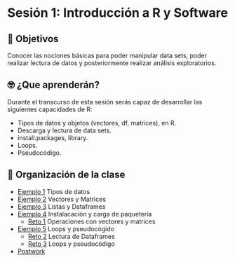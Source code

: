 # Sesión 1: Introducción a R y Software

## :dart: Objetivos

Conocer las nociones básicas para poder manipular data sets, poder realizar lectura de datos y posteriormente realizar análisis exploratorios.

## 🤓 ¿Que aprenderán? 

Durante el transcurso de esta sesión serás capaz de desarrollar las siguientes capacidades de R:

- Tipos de datos y objetos (vectores, df, matrices), en R.
- Descarga y lectura de data sets.
- install.packages, library.
- Loops.
- Pseudocódigo.


## 📂 Organización de la clase

- [Ejemplo 1](https://github.com/beduExpert/Programacion-R-Santander-2021/tree/master/Sesion-01/Ejemplo-01) Tipos de datos
- [Ejemplo 2](https://github.com/beduExpert/Programacion-R-Santander-2021/tree/master/Sesion-01/Ejemplo-02) Vectores y Matrices
- [Ejemplo 3](https://github.com/beduExpert/Programacion-R-Santander-2021/tree/master/Sesion-01/Ejemplo-03) Listas y Dataframes
- [Ejemplo 4](https://github.com/beduExpert/Programacion-R-Santander-2021/tree/master/Sesion-01/Ejemplo-04) Instalacación y carga de paquetería
    - [Reto 1](https://github.com/beduExpert/Programacion-R-Santander-2021/tree/master/Sesion-01/Reto-01) Operaciones con vectores y matrices
- [Ejemplo 5](https://github.com/beduExpert/Programacion-R-Santander-2021/tree/master/Sesion-01/Ejemplo-05) Loops y pseudocógido
    - [Reto 2](https://github.com/beduExpert/Programacion-R-Santander-2021/tree/master/Sesion-01/Reto-02) Lectura de Dataframes
    - [Reto 3](https://github.com/beduExpert/Programacion-R-Santander-2021/tree/master/Sesion-01/Reto-03) Loops y pseudocódigo
- [Postwork](https://github.com/beduExpert/Programacion-R-Santander-2021/tree/master/Sesion-01/Postwork)







